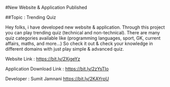 #New Website & Application Published

##Topic : Trending Quiz

Hey folks, i have developed new website & application. Through this project you can play trending quiz (technical and non-technical). There are many quiz categories available like (programming languages, sport, GK, current affairs, maths, and more...) So check it out & check your knowledge in different domains with just play simple & advanced quiz.

Website Link :
https://bit.ly/2XjgeYz

Application Download Link :
https://bit.ly/2zYsTIo

Developer : Sumit Jamnani
https://bit.ly/2KAYrpU
